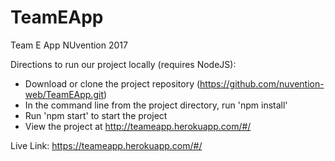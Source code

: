 # TeamEApp
Team E App NUvention 2017

Directions to run our project locally (requires NodeJS):
- Download or clone the project repository (https://github.com/nuvention-web/TeamEApp.git)
- In the command line from the project directory, run 'npm install'
- Run 'npm start' to start the project
- View the project at http://teameapp.herokuapp.com/#/

Live Link: https://teameapp.herokuapp.com/#/
